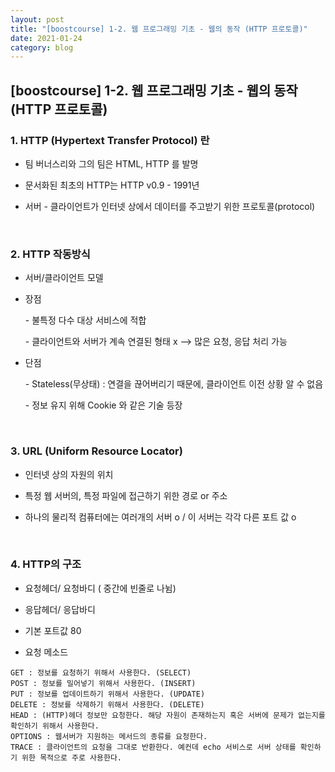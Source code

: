 ```yaml
---
layout: post
title: "[boostcourse] 1-2. 웹 프로그래밍 기초 - 웹의 동작 (HTTP 프로토콜)"
date: 2021-01-24
category: blog
---
```


## [boostcourse] 1-2. 웹 프로그래밍 기초 - 웹의 동작 (HTTP 프로토콜)

### 1. HTTP (Hypertext Transfer Protocol) 란

- 팀 버너스리와 그의 팀은 HTML, HTTP 를 발명

- 문서화된 최초의 HTTP는 HTTP v0.9 - 1991년

- 서버 - 클라이언트가 인터넷 상에서 데이터를 주고받기 위한 프로토콜(protocol)

<br>

### 2. HTTP 작동방식

- 서버/클라이언트 모델

- 장점

  \- 불특정 다수 대상 서비스에 적합

  \- 클라이언트와 서버가 계속 연결된 형태 x --> 많은 요청, 응답 처리 가능

- 단점

  \- Stateless(무상태) : 연결을 끊어버리기 때문에, 클라이언트 이전 상황 알 수 없음

  \- 정보 유지 위해 Cookie 와 같은 기술 등장

<br>

### 3. URL (Uniform Resource Locator)

- 인터넷 상의 자원의 위치

- 특정 웹 서버의, 특정 파일에 접근하기 위한 경로 or 주소

- 하나의 물리적 컴퓨터에는 여러개의 서버 o / 이 서버는 각각 다른 포트 값 o

<br>

### 4. HTTP의 구조

- 요청헤더/ 요청바디 ( 중간에 빈줄로 나뉨)

- 응답헤더/ 응답바디

- 기본 포트값 80

- 요청 메소드

````
GET : 정보를 요청하기 위해서 사용한다. (SELECT)
POST : 정보를 밀어넣기 위해서 사용한다. (INSERT)
PUT : 정보를 업데이트하기 위해서 사용한다. (UPDATE)
DELETE : 정보를 삭제하기 위해서 사용한다. (DELETE)
HEAD : (HTTP)헤더 정보만 요청한다. 해당 자원이 존재하는지 혹은 서버에 문제가 없는지를 확인하기 위해서 사용한다.
OPTIONS : 웹서버가 지원하는 메서드의 종류를 요청한다.
TRACE : 클라이언트의 요청을 그대로 반환한다. 예컨데 echo 서비스로 서버 상태를 확인하기 위한 목적으로 주로 사용한다.
````

